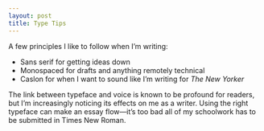 ```yaml
---
layout: post
title: Type Tips
---
```

A few principles I like to follow when I’m writing:

- Sans serif for getting ideas down
- Monospaced for drafts and anything remotely technical
- Caslon for when I want to sound like I’m writing for *The New Yorker*

The link between typeface and voice is known to be profound for readers, but I’m increasingly noticing its effects on me as a writer. Using the right typeface can make an essay flow—it’s too bad all of my schoolwork has to be submitted in Times New Roman.